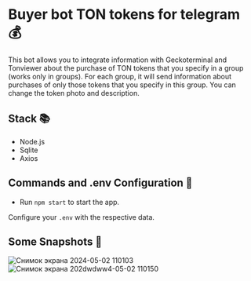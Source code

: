 # Buyer bot TON tokens for telegram 💰

This bot allows you to integrate information with Geckoterminal and Tonviewer about the purchase of TON tokens that you specify in a group (works only in groups). For each group, it will send information about purchases of only those tokens that you specify in this group. You can change the token photo and description.

## Stack 📚

- Node.js
- Sqlite
- Axios

## Commands and .env Configuration 🔧

- Run `npm start` to start the app.

Configure your `.env` with the respective data.

## Some Snapshots 📸

![Снимок экрана 2024-05-02 110103](https://github.com/JusthackOne/Buyer-bot-ton-tokens-in-telegram/assets/65730026/bf015fbc-a2bf-41b5-adac-e7443e83df98)
![Снимок экрана 202dwdww4-05-02 110150](https://github.com/JusthackOne/Buyer-bot-ton-tokens-in-telegram/assets/65730026/6892f75c-5704-4518-bfed-41592ca71de4)


